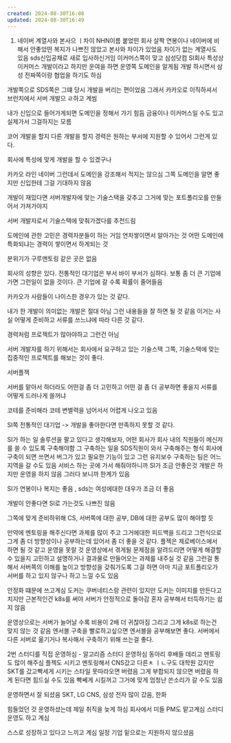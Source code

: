 ```yaml
---
created: 2024-08-30T16:08
updated: 2024-08-30T16:49
---
```


1. 네이버 계열사와 본사으 ㅣ차이
NHN이름 붙었떤 회사 살짝 연봉이나 네이버에 비해서 안좋았떤 
복지가 나쁘진 않았고 본사와 차이가 있었음
차이가 없는 계열사도 있음
sds신입공채로 새로 입사하신거임
이커머스쪽이 맞고 삼성닷컴
SI회사 특성상 이커머스 개발이라고 하지만 운여을 하면 운영쪽 도메인을 알게됨 
개발 하시면서 삼성 전짜쪽이랑 협업을 하기도 하심 

개발쪽으로 SDS쪽은 그떄 당시 개발을 버리는 편이었음 그래서 카카오로 이직하셔서 
브런치에서 서버 개발으 ㄹ하고 계씸

내가 신입으로 들어가게되면 도메인을 정해서 가기 힘듬 금융이나 이커머스일 수도 있고 실제가서 그걸하지는 모름

코어 개발을 할지 다른 개발을 할지 경력은 원하는 부서에 지원할 수 있어서 그런게 있다.

회사에 특성에 맞게 개발을 할 수 있겠구나 

카카오 라인 네이버 그런데서 도메인을 강조해서 적지는 않으심
그쪽 도메인을 알면 좋지만 신입한테 그걸 기대하지 않음

개발이 재밌다면 서버개발자에 맞는 기술스택을 갖추고 그거에 맞는 포트폴리오를 만들어서 가져가야지

서버 개발자로서 기술스택에 맞춰가겠다를 추천드림

도메인에 관한 고민은 경력자분들이 하는 거임 연차쌓이면서 알아가는 것
어떤 도메인에 특화되냐는 경력이 쌓이면서 하게되는 것

분위기가 구루멘토링 같은 곳은 없음

회사의 성향은 있다. 전통적인 대기업은 부서 바이 부서가 심하다. 보통 좀 더 큰 기업에 가면 그런일이 없을 것이다. 큰 기업에 갈 수록 확률이 줄어들음

카카오가 사람들이 나이스한 경우가 있는 것 같다.

내가 한 개발이 의미없는 개발은 절대 아님 그런 내용들을 잘 하면 될 것 같음
이거는 사실 어떻게 준비하고 서류를 쓰느냐에 따라 다른 것 같다. 

경력처럼 프로젝트가 많아야하고 그런건 아님


서버 개발자를 하기 위해서는 회사에서 요구하고 있는 기술스택 그쪽, 기술스택에 맞는 집중적인 프로젝트를 해보는 것이 좋다.

서버플젝

서버를 맡아서 하더라도 어떤걸 좀 더 고민하고 어떤 걸 좀 더 공부하면 좋을지 
서류를 어떻게 드러나게 쓸꺼냐



코테를 준비해라 코테 변별력을 넘어서서 어렵게 나오고 있음

SI쪽 전통적인 대기업 -> 개발을 좋아한다면 만족하지 못할 것 같다.

SI가 하는 일 솔루션을 팔고 있다고 생각해보자, 어떤 회사가 회사 내의 직원들이 메신저를 쓸 수 있도록 구축해야함 그 구축하는 일을 SDS직원이 와서 구축해주는 형식  회사에 구축이 되면 쓰면서 버그가 있고 필요한 기능이 있고 그런 유지보수
구축하는 팀은 어느지역을 갈 수도 있음 서비스 하는 곳에 가서 해줘야하니까
SI가 조금 안좋은것 개발은 하지만 운영을 하지 않음 그러다 보니까 한계가 있음

SI가 연봉이나 복지는 좋음 , sds는 여성에대한 대우가 조금 더 좋음

개발이 안좋다면 SI로 가는것도 나쁘진 않음

그쪽에 맞게 준비하위해 CS, 서버쪽에 대한 공부, DB에 대한 공부도 많이 해야할 듯

만약에 멘토링을 해주신다면 과제를 많이 주고 그거에대한 피드백을 드리고 그런식으로 그게 좀 더 방향성이나 공부하는데 있어서 좀 더 좋을 것 같다. 플젝은 제로베이스에서 하면 될 것 같고 운영을 못랄 것
운영상에서 겪게될 문제점을 알려드리면 어떻게 해결할 수 있을지 고민하고 설명하거나 결과물로 만들어오는 과제를 내주실 것 같음 
그런걸 통해서 서버쪽의 이해를 높이고 방향성을 갖춰가도록 
그걸 하면 아마 지금 포트폴리오가 서버를 하고 있지 않구나 하고 느낄 수도 있음


안정화 떄문에 쓰고계심
도커는 쿠버네티스랑 관련이 있지만 도커는 이미지를 만든다고 치지만 근본적인건 k8s를 써야 서버가 안정적으로 돌아감 혼자 공부해서 터득하기는 쉽지 않음

운영상으로는 서버가 늘어날 수록 비용이 2배 더 귀찮아짐
그리고 그게 k8s로 하는건 맞지 않는 것 같음
엔서블 구축을 빨로하고싶으면 엔서블을 공부해보면 좋다. 
서버에서 다른 서버로 옮기거나 복사해서 구축하기 위해 쓰는걸 좋다.


2번
스터디를 직접 운영하심 - 알고리즘 스터디 운영하심
동아리 후배들 데리고 멘토링도 많이 해주심 
플젝도 시키고 멘토링해서 CNS갔고 다른ㅊ ㅣㄴ구도 대학원 갔지만 SKT를 갔고빡세게 시키는 스타일 못따라오면 버렸음 그게 부합되지 않으면 버렸음
하게 된다면 힘드실 수도 있음
빡쎄게 시킬꺼고 그거에 맞게 엄청난 쓴소리가 갈 수도 있음

운영하면서 잘 되셨음
SKT, LG CNS, 삼성 전자 많이 갔음, 한화

힘들었던 것
운영하셨는데 제일 취직을 늦게 하심
회사에서 미들 PM도 맡고계심 스터디 운영도 하고 계심

스스로 성장하고 있다고 느끼고 계심
일정 기업 밑으로는 지원하지 않으셨음








